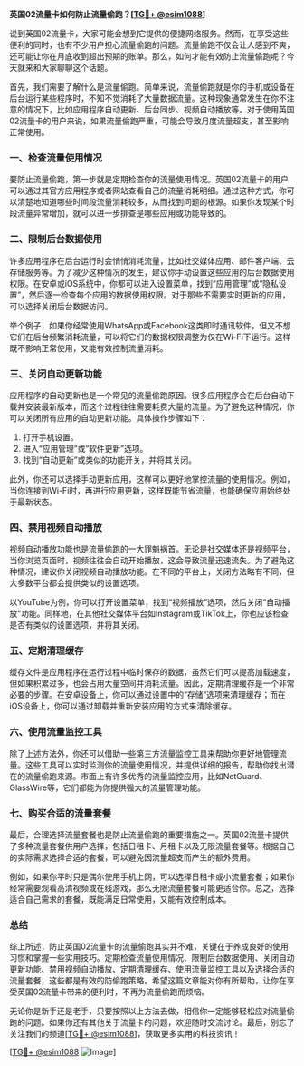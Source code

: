 **英国02流量卡如何防止流量偷跑？[[TG💪+ @esim1088](https://t.me/s/esim1088)]**

说到英国02流量卡，大家可能会想到它提供的便捷网络服务。然而，在享受这些便利的同时，也有不少用户担心流量偷跑的问题。流量偷跑不仅会让人感到不爽，还可能让你在月底收到超出预期的账单。那么，如何才能有效防止流量偷跑呢？今天就来和大家聊聊这个话题。

首先，我们需要了解什么是流量偷跑。简单来说，流量偷跑就是你的手机或设备在后台运行某些程序时，不知不觉消耗了大量数据流量。这种现象通常发生在你不注意的情况下，比如应用程序自动更新、后台同步、视频自动播放等。对于使用英国02流量卡的用户来说，如果流量偷跑严重，可能会导致月度流量超支，甚至影响正常使用。

### **一、检查流量使用情况**

要防止流量偷跑，第一步就是定期检查你的流量使用情况。英国02流量卡的用户可以通过其官方应用程序或者网站查看自己的流量消耗明细。通过这种方式，你可以清楚地知道哪些时间段流量消耗较多，从而找到问题的根源。如果你发现某个时段流量异常增加，就可以进一步排查是哪些应用或功能导致的。

### **二、限制后台数据使用**

许多应用程序在后台运行时会悄悄消耗流量，比如社交媒体应用、邮件客户端、云存储服务等。为了减少这种情况的发生，建议你手动设置这些应用的后台数据使用权限。在安卓或iOS系统中，你都可以进入设置菜单，找到“应用管理”或“隐私设置”，然后逐一检查每个应用的数据使用权限。对于那些不需要实时更新的应用，可以选择关闭后台数据访问。

举个例子，如果你经常使用WhatsApp或Facebook这类即时通讯软件，但又不想它们在后台频繁消耗流量，可以将它们的数据权限调整为仅在Wi-Fi下运行。这样既不影响正常使用，又能有效控制流量消耗。

### **三、关闭自动更新功能**

应用程序的自动更新也是一个常见的流量偷跑原因。很多应用程序会在后台自动下载并安装最新版本，而这个过程往往需要耗费大量的流量。为了避免这种情况，你可以关闭所有应用的自动更新功能。具体操作步骤如下：

1. 打开手机设置。
2. 进入“应用管理”或“软件更新”选项。
3. 找到“自动更新”或类似的功能开关，并将其关闭。

此外，你还可以选择手动更新应用，这样可以更好地掌控流量的使用情况。例如，当你连接到Wi-Fi时，再进行应用更新，这样既能节省流量，也能确保应用始终处于最新状态。

### **四、禁用视频自动播放**

视频自动播放功能也是流量偷跑的一大罪魁祸首。无论是社交媒体还是视频平台，当你浏览页面时，视频往往会自动开始播放，这会导致流量迅速流失。为了避免这种情况，建议你关闭视频自动播放功能。在不同的平台上，关闭方法略有不同，但大多数平台都会提供类似的设置选项。

以YouTube为例，你可以打开设置菜单，找到“视频播放”选项，然后关闭“自动播放”功能。同样地，在其他社交媒体平台如Instagram或TikTok上，你也应该检查是否有类似的设置选项，并将其关闭。

### **五、定期清理缓存**

缓存文件是应用程序在运行过程中临时保存的数据，虽然它们可以提高加载速度，但如果积累过多，也会占用大量空间并消耗流量。因此，定期清理缓存是一个非常必要的步骤。在安卓设备上，你可以通过设置中的“存储”选项来清理缓存；而在iOS设备上，你可以通过卸载并重新安装应用的方式来清除缓存。

### **六、使用流量监控工具**

除了上述方法外，你还可以借助一些第三方流量监控工具来帮助你更好地管理流量。这些工具可以实时监测你的流量使用情况，并提供详细的报告，帮助你找出潜在的流量偷跑来源。市面上有许多优秀的流量监控应用，比如NetGuard、GlassWire等，它们都能为你提供强大的流量管理功能。

### **七、购买合适的流量套餐**

最后，合理选择流量套餐也是防止流量偷跑的重要措施之一。英国02流量卡提供了多种流量套餐供用户选择，包括日租卡、月租卡以及无限流量套餐等。根据自己的实际需求选择合适的套餐，可以避免因流量超支而产生的额外费用。

例如，如果你平时只是偶尔使用手机上网，可以选择日租卡或小流量套餐；如果你经常需要观看高清视频或在线游戏，那么无限流量套餐可能更适合你。总之，选择适合自己需求的套餐，既能满足日常使用，又能有效控制成本。

### **总结**

综上所述，防止英国02流量卡的流量偷跑其实并不难，关键在于养成良好的使用习惯和掌握一些实用技巧。定期检查流量使用情况、限制后台数据使用、关闭自动更新功能、禁用视频自动播放、定期清理缓存、使用流量监控工具以及选择合适的流量套餐，这些都是有效的防偷跑策略。希望这篇文章能对你有所帮助，让你在享受英国02流量卡带来的便利时，不再为流量偷跑而烦恼。

无论你是新手还是老手，只要按照以上方法去做，相信你一定能够轻松应对流量偷跑的问题。如果你还有其他关于流量卡的问题，欢迎随时交流讨论。最后，别忘了关注我们的频道[[TG💪+ @esim1088](https://t.me/s/esim1088)]，获取更多实用的科技资讯！

[[TG💪+ @esim1088](https://t.me/s/esim1088) ![Image](https://i.postimg.cc/4NQfJmqS/Snipaste-2025-05-13-00-14-12.png)]